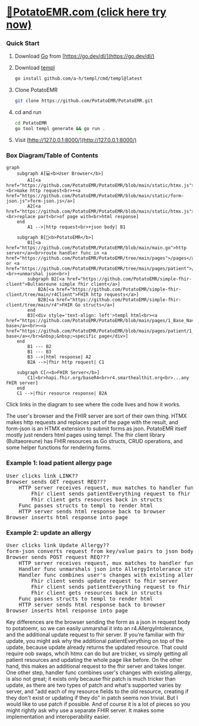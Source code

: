 # [🥔PotatoEMR.com (click here try now)](https://potatoemr.com)

### Quick Start

1. Download [Go](https://go.dev/) from [https://go.dev/dl/](https://go.dev/dl/)
2. Download [templ](https://templ.guide/)

    ```bash
    go install github.com/a-h/templ/cmd/templ@latest
    ```

3. Clone PotatoEMR

    ```bash
    git clone https://github.com/PotatoEMR/PotatoEMR.git
    ```
4. cd and run
	
	```bash
	cd PotatoEMR
	go tool templ generate && go run .
	```
 5. Visit [http://127.0.0.1:8000/](http://127.0.0.1:8000/)


### Box Diagram/Table of Contents

```mermaid
graph
    subgraph A[💻<b>User Browser</b>]
        A1[<a href="https://github.com/PotatoEMR/PotatoEMR/blob/main/static/htmx.js">HTMX</a><br>make http request<br>+<a href="https://github.com/PotatoEMR/PotatoEMR/blob/main/static/form-json.js">form-json.js</a>]
        A2[<a href="https://github.com/PotatoEMR/PotatoEMR/blob/main/static/htmx.js">HTMX</a><br>replace part<br>of page with<br>html response]
    end
		A1 -->|http request<br>+json body| B1

	subgraph B[🥔<b>PotatoEMR</b>]
		B1[<a href="https://github.com/PotatoEMR/PotatoEMR/blob/main/main.go">http server</a><br>route handler func in <a href="https://github.com/PotatoEMR/PotatoEMR/tree/main/pages">/pages</a> or <a href="https://github.com/PotatoEMR/PotatoEMR/tree/main/pages/patient">/pages/patient</a><br>+unmarshal json<br>]
		subgraph B2[<a href="https://github.com/PotatoEMR/simple-fhir-client">Bultaoreune simple fhir client</a>]
			B2A[<a href="https://github.com/PotatoEMR/simple-fhir-client/tree/main/r4Client">FHIR http requests</a>]
			B2B[<a href="https://github.com/PotatoEMR/simple-fhir-client/tree/main/r4">FHIR Go structs</a>]
		end
		B3[<div style='text-align: left'>templ html<br><a href="https://github.com/PotatoEMR/PotatoEMR/blob/main/pages/1_Base_Nav.templ">main base</a><br>↪<a href="https://github.com/PotatoEMR/PotatoEMR/blob/main/pages/patient/1_Base_Patient.templ">patient base</a></br>&nbsp;&nbsp;↪specific page</div>]
	end
		B1 --- B2
		B1 --- B3
		B3 -->|html response| A2
		B2A -->|fhir http request| C1

    subgraph C[🔥<b>FHIR Server</b>]
		C1[<br>hapi.fhir.org/baseR4<br>r4.smarthealthit.org<br>...any FHIR server]
	end
    C1 -->|fhir resource response| B2A
```

Click links in the diagram to see where the code lives and how it works.

The user's browser and the FHIR server are sort of their own thing. HTMX makes http requests and replaces part of the page with the result, and form-json is an HTMX extension to submit forms as json. PotatoEMR itself mostly just renders html pages using templ. The fhir client library (Bultaeoreune) has FHIR resources as Go structs, CRUD operations, and some helper functions for rendering forms.

### Example 1: load patient allergy page

<pre>
User clicks link LINK??
Browser sends GET request REQ???
	HTTP server receives request, mux matches to handler func ???
		Fhir client sends patientEverything request to fhir server
		Fhir client gets resources back in structs
	Func passes structs to templ to render html
	HTTP server sends html response back to browser
Browser inserts html response into page
</pre>

### Example 2: update an allergy

<pre>
User clicks link Update Allergy??
form-json converts request from key/value pairs to json body
Browser sends POST request REQ???
	HTTP server receives request, mux matches to handler func ???
	Handler func unmarshals json into AllergyIntolerance struct
	Handler func combines user's changes with existing allergy
		Fhir client sends update request to fhir server
		Fhir client sends patientEverything request to fhir server
		Fhir client gets resources back in structs
	Func passes structs to templ to render html
	HTTP server sends html response back to browser
Browser inserts html response into page
</pre>

Key differences are the browser sending the form as a json in request body to potatoemr, so we can easily unmarshal it into an r4.AllergyIntolerance, and the additional update request to fhir server. If you're familiar with fhir update, you might ask why the additional patientEverything on top of the update, because update already returns the updated resource. That could require oob swaps, whcih htmx can do but are tricker, vs simply getting all patient resources and updating the whole page like before. On the other hand, this makes an additional request to the fhir server and takes longer. One other step, handler func combines user's changes with existing allergy, is also not great; it exists only because fhir patch is much tricker than update, as there are two types of patch and what's supported varies by server, and "add each of my resource fields to the old resource, creating if they don't exist or updating if they do" in patch seems non trivial. But I would like to use patch if possible. And of course it is a lot of pieces so you might rightly ask why use a separate FHIR server. It makes some implementation and interoperability easier.